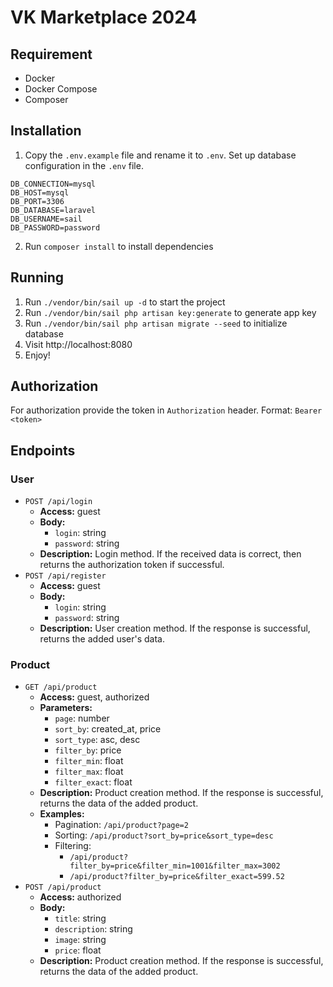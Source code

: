 # VK Marketplace 2024

## Requirement

- Docker
- Docker Compose
- Composer

## Installation

1. Copy the `.env.example` file and rename it to `.env`. Set up database configuration in the `.env` file.
```
DB_CONNECTION=mysql
DB_HOST=mysql
DB_PORT=3306
DB_DATABASE=laravel
DB_USERNAME=sail
DB_PASSWORD=password
```
2. Run `composer install` to install dependencies

## Running

1. Run `./vendor/bin/sail up -d` to start the project
1. Run `./vendor/bin/sail php artisan key:generate` to generate app key
1. Run `./vendor/bin/sail php artisan migrate --seed` to initialize database
1. Visit http://localhost:8080
1. Enjoy!

## Authorization

For authorization provide the token in `Authorization` header. Format: `Bearer <token>`

## Endpoints

### User

- `POST /api/login`
    - **Access:** guest
    - **Body:** 
      - `login`: string
      - `password`: string
    - **Description:** Login method. If the received data is correct, then returns the authorization token if successful.
- `POST /api/register`
    - **Access:** guest
    - **Body:**
      - `login`: string
      - `password`: string
    - **Description:** User creation method. If the response is successful, returns the added user's data.

### Product

- `GET /api/product`
    - **Access:** guest, authorized
    - **Parameters:** 
      - `page`: number
      - `sort_by`: created_at, price
      - `sort_type`: asc, desc
      - `filter_by`: price
      - `filter_min`: float
      - `filter_max`: float
      - `filter_exact`: float
    - **Description:** Product creation method. If the response is successful, returns the data of the added product.
    - **Examples:**
      - Pagination: `/api/product?page=2`
      - Sorting: `/api/product?sort_by=price&sort_type=desc`
      - Filtering: 
        - `/api/product?filter_by=price&filter_min=1001&filter_max=3002`
        - `/api/product?filter_by=price&filter_exact=599.52`
- `POST /api/product`
    - **Access:** authorized
    - **Body:** 
      - `title`: string
      - `description`: string
      - `image`: string
      - `price`: float
    - **Description:** Product creation method. If the response is successful, returns the data of the added product.
